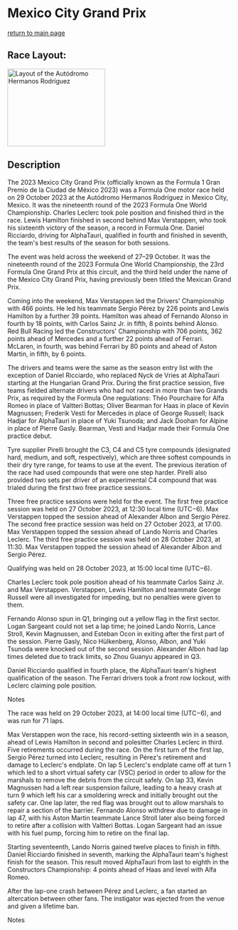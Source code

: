 # Mexico City Grand Prix

[return to main page](./index.md)

## Race Layout: 

 <img alt="Layout of the Autódromo Hermanos Rodríguez" class="mw-file-element" data-file-height="404" data-file-width="512" decoding="async" height="174" src="//upload.wikimedia.org/wikipedia/commons/thumb/3/36/Aut%C3%B3dromo_Hermanos_Rodr%C3%ADguez_2015.svg/220px-Aut%C3%B3dromo_Hermanos_Rodr%C3%ADguez_2015.svg.png" srcset="//upload.wikimedia.org/wikipedia/commons/thumb/3/36/Aut%C3%B3dromo_Hermanos_Rodr%C3%ADguez_2015.svg/330px-Aut%C3%B3dromo_Hermanos_Rodr%C3%ADguez_2015.svg.png 1.5x, //upload.wikimedia.org/wikipedia/commons/thumb/3/36/Aut%C3%B3dromo_Hermanos_Rodr%C3%ADguez_2015.svg/440px-Aut%C3%B3dromo_Hermanos_Rodr%C3%ADguez_2015.svg.png 2x" width="220"/>

## Description

 

The 2023 Mexico City Grand Prix (officially known as the Formula 1 Gran Premio de la Ciudad de México 2023) was a Formula One motor race held on 29 October 2023 at the Autódromo Hermanos Rodríguez in Mexico City, Mexico. It was the nineteenth round of the 2023 Formula One World Championship. Charles Leclerc took pole position and finished third in the race. Lewis Hamilton finished in second behind Max Verstappen, who took his sixteenth victory of the season, a record in Formula One. Daniel Ricciardo, driving for AlphaTauri, qualified in fourth and finished in seventh, the team's best results of the season for both sessions. 

The event was held across the weekend of 27–29 October. It was the nineteenth round of the 2023 Formula One World Championship, the 23rd Formula One Grand Prix at this circuit, and the third held under the name of the Mexico City Grand Prix, having previously been titled the Mexican Grand Prix. 

Coming into the weekend, Max Verstappen led the Drivers' Championship with 466 points. He led his teammate Sergio Pérez by 226 points and Lewis Hamilton by a further 39 points. Hamilton was ahead of Fernando Alonso in fourth by 18 points, with Carlos Sainz Jr. in fifth, 8 points behind Alonso. Red Bull Racing led the Constructors' Championship with 706 points, 362 points ahead of Mercedes and a further 22 points ahead of Ferrari. McLaren, in fourth, was behind Ferrari by 80 points and ahead of Aston Martin, in fifth, by 6 points. 

The drivers and teams were the same as the season entry list with the exception of Daniel Ricciardo, who replaced Nyck de Vries at AlphaTauri starting at the Hungarian Grand Prix. During the first practice session, five teams fielded alternate drivers who had not raced in more than two Grands Prix, as required by the Formula One regulations: Théo Pourchaire for Alfa Romeo in place of Valtteri Bottas; Oliver Bearman for Haas in place of Kevin Magnussen; Frederik Vesti for Mercedes in place of George Russell; Isack Hadjar for AlphaTauri in place of Yuki Tsunoda; and Jack Doohan for Alpine in place of Pierre Gasly. Bearman, Vesti and Hadjar made their Formula One practice debut. 

Tyre supplier Pirelli brought the C3, C4 and C5 tyre compounds (designated hard, medium, and soft, respectively), which are three softest compounds in their dry tyre range, for teams to use at the event. The previous iteration of the race had used compounds that were one step harder. Pirelli also provided two sets per driver of an experimental C4 compound that was trialed during the first two free practice sessions. 

Three free practice sessions were held for the event. The first free practice session was held on 27 October 2023, at 12:30 local time (UTC−6). Max Verstappen topped the session ahead of Alexander Albon and Sergio Pérez. The second free practice session was held on 27 October 2023, at 17:00. Max Verstappen topped the session ahead of Lando Norris and Charles Leclerc. The third free practice session was held on 28 October 2023, at 11:30. Max Verstappen topped the session ahead of Alexander Albon and Sergio Pérez. 

Qualifying was held on 28 October 2023, at 15:00 local time (UTC−6). 

Charles Leclerc took pole position ahead of his teammate Carlos Sainz Jr. and Max Verstappen. Verstappen, Lewis Hamilton and teammate George Russell were all investigated for impeding, but no penalties were given to them. 

Fernando Alonso spun in Q1, bringing out a yellow flag in the first sector. Logan Sargeant could not set a lap time; he joined Lando Norris, Lance Stroll, Kevin Magnussen, and Esteban Ocon in exiting after the first part of the session. Pierre Gasly, Nico Hülkenberg, Alonso, Albon, and Yuki Tsunoda were knocked out of the second session. Alexander Albon had lap times deleted due to track limits, so Zhou Guanyu appeared in Q3. 

Daniel Ricciardo qualified in fourth place, the AlphaTauri team's highest qualification of the season. The Ferrari drivers took a front row lockout, with Leclerc claiming pole position. 

Notes 

The race was held on 29 October 2023, at 14:00 local time (UTC−6), and was run for 71 laps. 

Max Verstappen won the race, his record-setting sixteenth win in a season, ahead of Lewis Hamilton in second and polesitter Charles Leclerc in third. Five retirements occurred during the race. On the first turn of the first lap, Sergio Pérez turned into Leclerc, resulting in Pérez's retirement and damage to Leclerc's endplate. On lap 5 Leclerc's endplate came off at turn 1 which led to a short virtual safety car (VSC) period in order to allow for the marshals to remove the debris from the circuit safely. On lap 33, Kevin Magnussen had a left rear suspension failure, leading to a heavy crash at turn 9 which left his car a smoldering wreck and initially brought out the safety car. One lap later, the red flag was brought out to allow marshals to repair a section of the barrier. Fernando Alonso withdrew due to damage in lap 47, with his Aston Martin teammate Lance Stroll later also being forced to retire after a collision with Valtteri Bottas. Logan Sargeant had an issue with his fuel pump, forcing him to retire on the final lap. 

Starting seventeenth, Lando Norris gained twelve places to finish in fifth. Daniel Ricciardo finished in seventh, marking the AlphaTauri team's highest finish for the season. This result moved AlphaTauri from last to eighth in the Constructors Championship: 4 points ahead of Haas and level with Alfa Romeo. 

After the lap-one crash between Pérez and Leclerc, a fan started an altercation between other fans. The instigator was ejected from the venue and given a lifetime ban. 

Notes 

 

